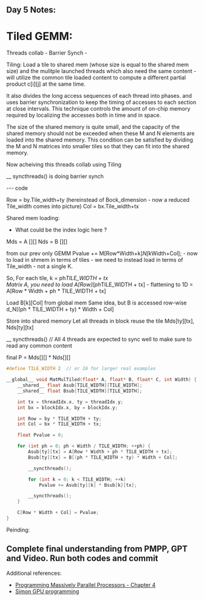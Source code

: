 Day 5 Notes: 
---

# Tiled GEMM: 

Threads collab - Barrier Synch - 

Tiling:  Load a tile to shared mem (whose size is equal to the shared mem size) and the mulitple launched threads which also need the same content - 
will utilize the common tile loaded content to compute a different partial product c[i][j] at the same time. 

It also divides the long access sequences of each thread into phases. and uses barrier synchronization to keep the timing of accesses to each section at close intervals. 
This technique controls the amount of on-chip memory required by localizing the accesses both in time and in space.

The size of the shared memory is quite small, and the capacity of the shared memory should not be exceeded when these M and N elements are loaded into the shared memory. 
This condition can be satisfied by dividing the M and N matrices into smaller tiles so that they can fit into the shared memory.

Now acheiving this threads collab using Tiling


__ syncthreads() is doing barrier synch 

--- code 

Row = by.Tile_width+ty (hereinstead of Bock_dimension - now a reduced Tile_width comes into picture)
Col = bx.Tile_width+tx 

Shared mem loading: 
* What could be the index logic here ? 

Mds = A [][]
Nds = B [][]

from our prev only GEMM   Pvalue += M[Row*Width+k]*N[k*Width+Col]; - now to load in shmem in terms of tiles - we need to instead load in terms of Tile_width - not a single K. 

So, For each tile, k = ph*TILE_WIDTH + tx	
Matrix A, you need to load A[Row][ph*TILE_WIDTH + tx] - flattening to 1D = A[Row * Width + ph * TILE_WIDTH + tx]

Load B[k][Col] from global mem	Same idea, but B is accessed row-wise	d_N[(ph * TILE_WIDTH + ty) * Width + Col]

Store into shared memory	Let all threads in block reuse the tile	Mds[ty][tx], Nds[ty][tx]


__ syncthreads() // All 4 threads are expected to sync well to make sure to read any common content 

final P = Mds[][] * Nds[][]

```cpp
#define TILE_WIDTH 2  // or 16 for larger real examples

__global__ void MatMulTiled(float* A, float* B, float* C, int Width) {
    __shared__ float Asub[TILE_WIDTH][TILE_WIDTH];
    __shared__ float Bsub[TILE_WIDTH][TILE_WIDTH];

    int tx = threadIdx.x, ty = threadIdx.y;
    int bx = blockIdx.x, by = blockIdx.y;

    int Row = by * TILE_WIDTH + ty;
    int Col = bx * TILE_WIDTH + tx;

    float Pvalue = 0;

    for (int ph = 0; ph < Width / TILE_WIDTH; ++ph) {
        Asub[ty][tx] = A[Row * Width + ph * TILE_WIDTH + tx];
        Bsub[ty][tx] = B[(ph * TILE_WIDTH + ty) * Width + Col];

        __syncthreads();

        for (int k = 0; k < TILE_WIDTH; ++k)
            Pvalue += Asub[ty][k] * Bsub[k][tx];

        __syncthreads();
    }

    C[Row * Width + Col] = Pvalue;
}
````
Peinding: 

Complete final understanding from PMPP, GPT and Video. 
Run both codes and commit 
-----

Additional references:

* [Programming Massively Parallel Processors - Chapter 4](https://github.com/R100001/Programming-Massively-Parallel-Processors/tree/master/Chapters/Ch04%20-%20Memory%20And%20Data%20Locality)
* [Simon GPU programming](https://github.com/SzymonOzog/GPU_Programming/tree/main)
```
